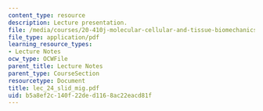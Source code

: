 ```yaml
---
content_type: resource
description: Lecture presentation.
file: /media/courses/20-410j-molecular-cellular-and-tissue-biomechanics-be-410j-spring-2003/b5a8ef2c140f22ded1168ac22eacd81f_lec_24_slid_mig.pdf
file_type: application/pdf
learning_resource_types:
- Lecture Notes
ocw_type: OCWFile
parent_title: Lecture Notes
parent_type: CourseSection
resourcetype: Document
title: lec_24_slid_mig.pdf
uid: b5a8ef2c-140f-22de-d116-8ac22eacd81f
---
```

